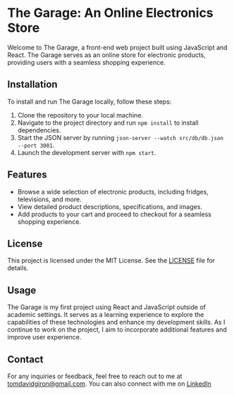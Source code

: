 # The Garage: An Online Electronics Store

Welcome to The Garage, a front-end web project built using JavaScript and React. The Garage serves as an online store for electronic products, providing users with a seamless shopping experience.

## Installation

To install and run The Garage locally, follow these steps:

1. Clone the repository to your local machine.
2. Navigate to the project directory and run `npm install` to install dependencies.
3. Start the JSON server by running `json-server --watch src/db/db.json --port 3001`.
4. Launch the development server with `npm start`.

## Features

- Browse a wide selection of electronic products, including fridges, televisions, and more.
- View detailed product descriptions, specifications, and images.
- Add products to your cart and proceed to checkout for a seamless shopping experience.

## License

This project is licensed under the MIT License. See the [LICENSE](LICENSE) file for details.

## Usage

The Garage is my first project using React and JavaScript outside of academic settings. It serves as a learning experience to explore the capabilities of these technologies and enhance my development skills. As I continue to work on the project, I aim to incorporate additional features and improve user experience.

## Contact

For any inquiries or feedback, feel free to reach out to me at tomdavidgiron@gmail.com. You can also connect with me on [LinkedIn]([your-linkedin-profile](https://www.linkedin.com/in/tom-giron-733921198/)https://www.linkedin.com/in/tom-giron-733921198/)
